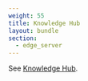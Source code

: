 ```yaml
---
weight: 55
title: Knowledge Hub
layout: bundle
section:
  - edge_server
---
```


See [Knowledge Hub](/get-familiar-with-the-ui/knowledge-hub/).
